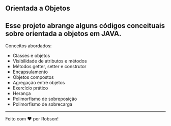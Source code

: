 ## Orientada a Objetos

Esse projeto abrange alguns códigos conceituais sobre orientada a objetos em JAVA.
---

Conceitos abordados:
<ul type="square">
 	<li>Classes e objetos
  <li>Visibilidade de atributos e métodos
  <li>Métodos getter, setter e construtor
  <li>Encapsulamento
  <li>Objetos compostos
  <li>Agregação entre objetos
  <li>Exercício prático
  <li>Herança
  <li>Polimorfismo de sobreposição
  <li>Polimorfismo de sobrecarga
</ul>

---

Feito com ♥ por Robson!
